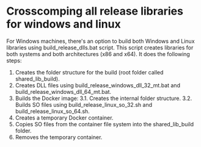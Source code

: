 # Crosscomping all release libraries for windows and linux

For Windows machines, there's an option to build both Windows and Linux libraries using build_release_dlls.bat script.
This script creates libraries for both systems and both architectures (x86 and x64).
It does the following steps:

1. Creates the folder structure for the build (root folder called shared_lib_build).
2. Creates DLL files using build_release_windows_dll_32_mt.bat and build_release_windows_dll_64_mt.bat.
3. Builds the Docker image:
    3.1. Creates the internal folder structure.
    3.2. Builds SO files using build_release_linux_so_32.sh and build_release_linux_so_64.sh.
4. Creates a temporary Docker container.
5. Copies SO files from the container file system into the shared_lib_build folder.
6. Removes the temporary container.
